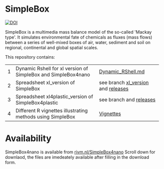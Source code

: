 # SimpleBox

[![DOI](https://zenodo.org/badge/253434836.svg)](https://zenodo.org/badge/latestdoi/253434836)

SimpleBox is a multimedia mass balance model of the so-called 'Mackay type'. It simulates environmental fate of chemicals as fluxes (mass flows) between a series of well-mixed boxes of air, water, sediment and soil on regional, continental and global spatial scales.

This repository contains:

|     |                                                               |                                                                                                                                                 |
|-----|---------------------------------------------------------------|-------------------------------------------------------------------------------------------------------------------------------------------------|
| 1   | Dynamic Rshell for xl version of SimpleBox and SimpleBox4nano | [Dynamic_RShell.md](Dynamic_RShell.md)                                                                                                          |
| 2   | Spreadsheet xl_version of SimpleBox                           | see branch [xl_version](https://github.com/rivm-syso/SimpleBox/tree/xl_version) and [releases](https://github.com/rivm-syso/SimpleBox/releases) |
| 3   | Spreadsheet xl4plastic_version of SimpleBox4plastic                 | see branch and [releases](https://github.com/rivm-syso/SimpleBox/releases)                                                                      |
| 4   | Different R vignettes illustrating methods using SimpleBox    | [Vignettes](vignettes)                                                                                                                |

# Availability

SimpleBox4nano is available from [rivm.nl/SimpleBox4nano](https://www.rivm.nl/en/soil-and-water/simplebox4nano) Scroll down for downlaod, the files are imedeately available after filling in the download form.
